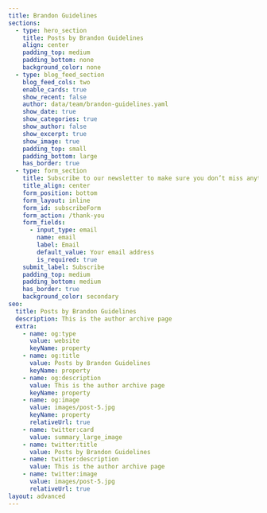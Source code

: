 ```yaml
---
title: Brandon Guidelines
sections:
  - type: hero_section
    title: Posts by Brandon Guidelines
    align: center
    padding_top: medium
    padding_bottom: none
    background_color: none
  - type: blog_feed_section
    blog_feed_cols: two
    enable_cards: true
    show_recent: false
    author: data/team/brandon-guidelines.yaml
    show_date: true
    show_categories: true
    show_author: false
    show_excerpt: true
    show_image: true
    padding_top: small
    padding_bottom: large
    has_border: true
  - type: form_section
    title: Subscribe to our newsletter to make sure you don’t miss anything
    title_align: center
    form_position: bottom
    form_layout: inline
    form_id: subscribeForm
    form_action: /thank-you
    form_fields:
      - input_type: email
        name: email
        label: Email
        default_value: Your email address
        is_required: true
    submit_label: Subscribe
    padding_top: medium
    padding_bottom: medium
    has_border: true
    background_color: secondary
seo:
  title: Posts by Brandon Guidelines
  description: This is the author archive page
  extra:
    - name: og:type
      value: website
      keyName: property
    - name: og:title
      value: Posts by Brandon Guidelines
      keyName: property
    - name: og:description
      value: This is the author archive page
      keyName: property
    - name: og:image
      value: images/post-5.jpg
      keyName: property
      relativeUrl: true
    - name: twitter:card
      value: summary_large_image
    - name: twitter:title
      value: Posts by Brandon Guidelines
    - name: twitter:description
      value: This is the author archive page
    - name: twitter:image
      value: images/post-5.jpg
      relativeUrl: true
layout: advanced
---
```

